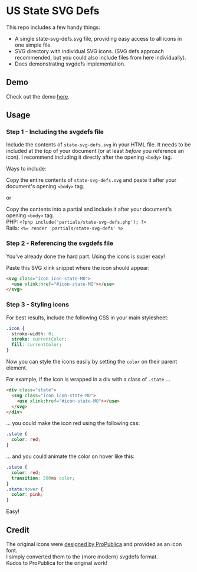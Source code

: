 # US State SVG Defs

This repo includes a few handy things:

+ A single state-svg-defs.svg file, providing easy access to all icons in one simple file.
+ SVG directory with individual SVG icons. (SVG defs approach recommended, but you could also include files from here individually).
+ Docs demonstrating svgdefs implementation.

## Demo
Check out the demo [here](https://coryetzkorn.github.io/state-svg-defs/).

## Usage

### Step 1 - Including the svgdefs file
Include the contents of `state-svg-defs.svg` in your HTML file. It needs to be included at the *top* of your document (or at least *before* you reference an icon). I recommend including it directly after the opening `<body>` tag.

Ways to include:

Copy the entire contents of `state-svg-defs.svg` and paste it after your document's opening `<body>` tag.

or

Copy the contents into a partial and include it after your document's opening `<body>` tag.  
PHP: `<?php include('partials/state-svg-defs.php'); ?>`  
Rails: `<%= render 'partials/state-svg-defs' %>`


### Step 2 - Referencing the svgdefs file

You've already done the hard part. Using the icons is super easy!

Paste this SVG xlink snippet where the icon should appear:

```html
<svg class="icon icon-state-MO">
  <use xlink:href="#icon-state-MO"></use>
</svg>
```

### Step 3 - Styling icons

For best results, include the following CSS in your main stylesheet:

```css
.icon {
  stroke-width: 0;
  stroke: currentColor;
  fill: currentColor;
}
```

Now you can style the icons easily by setting the `color` on their parent element.

For example, if the icon is wrapped in a div with a class of `.state` ...
```html
<div class="state">
  <svg class="icon icon-state-MO">
    <use xlink:href="#icon-state-MO"></use>
  </svg>
</div>
```

... you could make the icon red using the following css:

```css
.state {
  color: red;
}
```

... and you could animate the color on hover like this:

```css
.state {
  color: red;
  transition: 500ms color;
}
.state:hover {
  color: pink;
}
```
Easy!

## Credit
The original icons were [designed by ProPublica](https://github.com/propublica/stateface) and provided as an icon font.  
I simply converted them to the (more modern) svgdefs format.  
Kudos to ProPublica for the original work!
